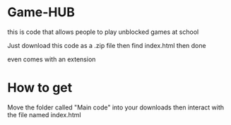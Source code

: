 # Game-HUB

this is code that allows people to play unblocked games at school

Just download this code as a .zip file then find index.html then done

even comes with an extension 

# How to get

Move the folder called "Main code" into your downloads then interact with the file named index.html
